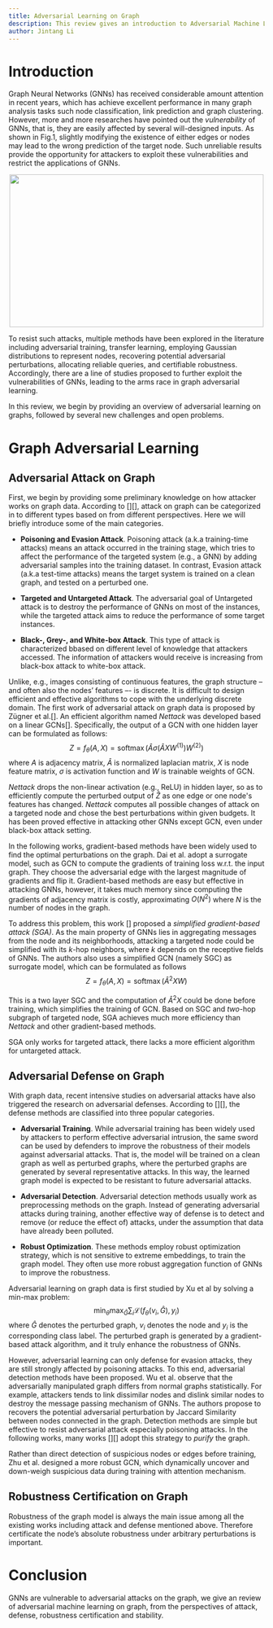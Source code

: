 ```yaml
---
title: Adversarial Learning on Graph
description: This review gives an introduction to Adversarial Machine Learning on graph structured data, including several recent papers and research ideas in this field. 
author: Jintang Li
---
```


# Introduction

Graph Neural Networks (GNNs) has received considerable amount attention in recent years, which has achieve excellent performance in many graph analysis tasks such node classification, link prediction and graph clustering. However, more and more researches have pointed out the *vulnerability* of GNNs, that is, they are easily affected by several will-designed inputs. As shown in Fig.1, slightly modifying the existence of either edges or nodes may lead to the wrong prediction of the target node. Such unreliable results provide the opportunity for attackers to exploit these vulnerabilities and restrict the applications of GNNs.

<p align="center"> <img  width = "500"  height =300 src="https://github.com/gitgiter/Graph-Adversarial-Learning/blob/master/imgs/attack_demo.png" />

To resist such attacks, multiple methods have been explored in the literature including adversarial training, transfer learning, employing Gaussian distributions to represent nodes, recovering potential adversarial perturbations, allocating reliable queries, and certifiable robustness. Accordingly, there are a line of studies proposed to further exploit the vulnerabilities of GNNs, leading to the arms race in graph adversarial
learning.

In this review, we begin by providing an overview of adversarial learning on graphs, followed by several new challenges and open problems.

# Graph Adversarial Learning
## Adversarial Attack on Graph
First, we begin by providing some preliminary knowledge on how attacker works on graph data. According to [][], attack on graph can be categorized in to different types based on from different perspectives. Here we will briefly introduce some of the main categories.

+ **Poisoning and Evasion Attack**. Poisoning attack (a.k.a training-time attacks) means an attack occurred in the training stage, which tries to affect the performance of the targeted system (e.g., a GNN) by adding adversarial samples into the training dataset. In contrast, Evasion attack (a.k.a test-time attacks) means the target system is trained on a clean graph, and tested on a perturbed one.

+ **Targeted and Untargeted Attack**. The adversarial goal of Untargeted attack is to destroy the performance of GNNs on most of the instances, while the targeted attack aims to reduce the performance of some target instances.

+ **Black-, Grey-, and White-box Attack**. This type of attack is characterized bbased on different level of knowledge that attackers accessed. The information of attackers would receive is increasing from black-box attack to white-box attack.

Unlike, e.g., images consisting of continuous features, the graph structure – and often also the nodes’ features –- is discrete. It is difficult to design efficient and effective algorithms to cope with the underlying discrete domain. The first work of adversarial attack on graph data is proposed by Zügner et al.[]. An efficient algorithm named *Nettack* was developed based on a linear GCNs[]. Specifically, the output of a GCN with one hidden layer can be formulated as follows:
$$
Z=f_{\theta}(A, X)=\operatorname{softmax}\left(\hat{A} \sigma\left(\hat{A} X W^{(1)}\right) W^{(2)}\right)
$$
where $A$ is adjacency matrix, $\hat{A}$ is normalized laplacian matrix, $X$ is node feature matrix, $\sigma$ is activation function and $W$ is trainable weights of GCN.

*Nettack* drops the non-linear activation (e.g., ReLU) in hidden layer, so as to efficiently compute the perturbed output of $\hat{Z}$ as one edge or one node's features has changed. *Nettack* computes all possible changes of attack on a targeted node and chose the best perturbations within given budgets. It has been proved effective in attacking other GNNs except GCN, even under black-box attack setting.

In the following works, gradient-based methods have been widely used to find the optimal perturbations on the graph. Dai et al. adopt a surrogate model, such as GCN to compute the gradients of training loss w.r.t. the input graph. They choose the adversarial edge with the largest magnitude of gradients and flip it. Gradient-based methods are easy but effective in attacking GNNs, however, it takes much memory since computing the gradients of adjacency matrix is costly, approximating $O(N^2)$ where $N$ is the number of nodes in the graph.

To address this problem, this work [] proposed a *simplified gradient-based attack (SGA)*. As the main property of GNNs lies in aggregating messages from the node and its neighborhoods, attacking a targeted node could be simplified with its $k$-hop neighbors, where $k$ depends on the receptive fields of GNNs. The authors also uses a simplified GCN (namely SGC) as surrogate model, which can be formulated as follows
$$
Z=f_{\theta}(A, X)=\operatorname{softmax}\left(\hat{A}^2 X W\right)
$$

This is a two layer SGC and the computation of $\hat{A}^2 X$ could be done before training, which simplifies the training of GCN. Based on SGC and $two$-hop subgraph of targeted node, SGA achieves much more efficiency than *Nettack* and other gradient-based methods.

SGA only works for targeted attack, there lacks a more efficient algorithm for untargeted attack.

## Adversarial Defense on Graph
With graph data, recent intensive studies on adversarial attacks have also triggered the research on adversarial defenses. According to [][],  the defense methods are classified into three popular categories. 

+ **Adversarial Training**. While adversarial training has been widely used by attackers
to perform effective adversarial intrusion, the same sword can be used by defenders to improve the robustness of their models against adversarial attacks. That is, the model will be trained on a clean graph as well as perturbed graphs, where the perturbed graphs are generated by several representative attacks. In this way, the learned graph model is expected to be resistant to future adversarial attacks.

+ **Adversarial Detection**. Adversarial detection methods usually work as preprocessing methods on the graph. Instead of generating adversarial attacks during training, another effective way of defense is to detect and remove (or reduce the effect of) attacks, under the assumption that data have already been polluted.

+ **Robust Optimization**. These methods employ robust optimization strategy, which is not sensitive to extreme embeddings, to train the graph model. They often use more robust aggregation function of GNNs to improve the robustness.

Adversarial learning on graph data is first studied by Xu et al by solving a min-max problem:
$$
\min _{\theta} \max _{\hat{G}} \sum_{i} \mathcal{L}\left(f_{\theta}\left(v_{i}, \hat{G}\right), y_{i}\right)
$$
where $\hat{G}$ denotes the perturbed graph, $v_i$ denotes the node and $y_i$ is the corresponding class label. The perturbed graph is generated by a gradient-based attack algorithm, and it truly enhance the robustness of GNNs.

However, adversarial learning can only defense for evasion attacks, they are still strongly affected by poisoning attacks. To this end, adversarial detection methods have been proposed. Wu et al. observe that the adversarially manipulated graph differs from normal graphs statistically. For example, attackers tends to link dissimilar nodes and dislink similar nodes to destroy the message passing mechanism of GNNs. The authors propose to recovers the potential adversarial perturbation by Jaccard Similarity between nodes connected in the graph. Detection methods are simple but effective to  resist adversarial attack especially poisoning attacks. In the following works,  many works [][] adopt this strategy to *purify* the graph.

Rather than direct detection of suspicious nodes or edges before training, Zhu et al. designed a more robust GCN, which dynamically uncover and down-weigh suspicious data during training with attention mechanism.

## Robustness Certification on Graph 
Robustness of the graph model is always the main issue among all the existing works including attack and defense mentioned above. Therefore certificate the node’s absolute robustness under arbitrary perturbations is important.

# Conclusion
GNNs are vulnerable to adversarial attacks on the graph, we give an review of adversarial machine learning on graph, from the perspectives of attack, defense, robustness certification and stability.




